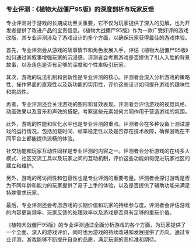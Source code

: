 ### 专业评测：《植物大战僵尸95版》的深度剖析与玩家反馈

专业评测对于游戏的长期成功至关重要，它不仅为玩家提供了深入的见解，也为开发者提供了改进产品的宝贵信息。《植物大战僵尸95版》作为一款广受好评的游戏改版，其专业评测涉及了游戏设计的多个方面，以确保玩家获得最佳的游戏体验。

首先，专业评测会从游戏的故事情节和角色发展入手，评估《植物大战僵尸95版》如何通过其叙事增强玩家的沉浸感。评测者会考察游戏是否提供了引人入胜的背景故事，以及角色是否有足够的深度和个性来吸引玩家。

其次，游戏的玩法机制和创新性是专业评测的核心。评测者会深入分析游戏的策略性、操作界面的直观性以及新功能的实用性，评价这些设计如何提升游戏的趣味性和挑战性。

再者，专业评测还会关注游戏的图形和音效表现。评测者会评估游戏的视觉风格、动画效果以及音乐和声效的搭配，考察这些元素如何共同作用于营造游戏的氛围。

此外，游戏的性能和优化水平也是专业评测的重点。评测者会在多种设备上测试游戏的运行情况，包括加载时间、帧率稳定性以及是否存在技术故障，确保游戏在不同平台上都能提供流畅的体验。

社交功能和玩家互动性同样是专业评测的内容之一。评测者会分析游戏的在线多人模式、社区交流工具以及玩家之间的互动机制，评价这些功能如何促进玩家社区的建立和维护。

另外，游戏的可访问性和包容性也是专业评测的重要考量。评测者会探讨游戏是否为不同年龄和能力的玩家提供了易于上手的体验，以及是否提供了辅助功能来满足特殊需求玩家。

最后，专业评测还会考虑游戏的长期价值和玩家的持续参与度。评测者会评估游戏的内容更新频率、玩家反馈的处理效率以及游戏是否具有足够的重玩价值。

《植物大战僵尸95版》的专业评测通过全面分析游戏的各个方面，为玩家提供了一个全面、深入的游戏评价，同时也为游戏的持续改进和发展提供了方向。通过专业评测，游戏能够不断提升自身的品质，满足玩家的高标准和期待。